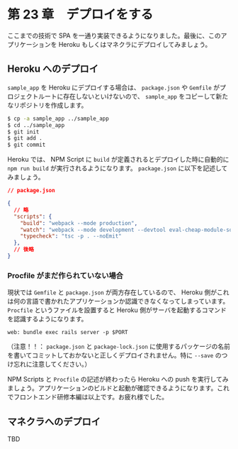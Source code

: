# 第 23 章　デプロイをする

ここまでの技術で SPA を一通り実装できるようになりました。最後に、このアプリケーションを Heroku もしくはマネクラにデプロイしてみましょう。

## Heroku へのデプロイ

`sample_app` を Heroku にデプロイする場合は、 `package.json` や `Gemfile` がプロジェクトルートに存在しないといけないので、 `sample_app` をコピーして新たなリポジトリを作成します。

```bash
$ cp -a sample_app ../sample_app
$ cd ../sample_app
$ git init
$ git add .
$ git commit
```

Heroku では、 NPM Script に `build` が定義されるとデプロイした時に自動的に `npm run build` が実行されるようになります。 `package.json` に以下を記述してみましょう。

```json
// package.json

{
  // 略
  "scripts": {
    "build": "webpack --mode production",
    "watch": "webpack --mode development --devtool eval-cheap-module-source-map --watch",
    "typecheck": "tsc -p . --noEmit"
  },
  // 後略
}
```

### Procfile がまだ作られていない場合

現状では `Gemfile` と `package.json` が両方存在しているので、 Heroku 側がこれは何の言語で書かれたアプリケーションか認識できなくなってしまっています。 `Procfile` というファイルを設置すると Heroku 側がサーバを起動するコマンドを認識するようになります。

```
web: bundle exec rails server -p $PORT
```

（注意！！： `package.json` と `package-lock.json` に使用するパッケージの名前を書いてコミットしておかないと正しくデプロイされません。特に `--save` のつけ忘れに注意してください。）

NPM Scripts と `Procfile` の記述が終わったら Heroku への push を実行してみましょう。アプリケーションのビルドと起動が確認できるようになります。これでフロントエンド研修本編は以上です。お疲れ様でした。

## マネクラへのデプロイ

TBD
